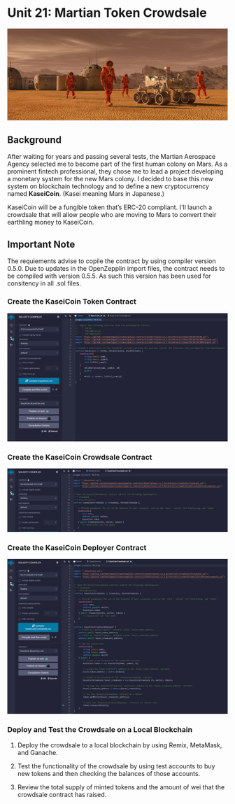 # Unit 21: Martian Token Crowdsale

![alt=""](Images/application-image.png)

## Background

After waiting for years and passing several tests, the Martian Aerospace Agency selected me to become part of the first human colony on Mars. As a prominent fintech professional, they chose me to lead a project developing a monetary system for the new Mars colony. I decided to base this new system on blockchain technology and to define a new cryptocurrency named **KaseiCoin**. (Kasei meaning Mars in Japanese.)

KaseiCoin will be a fungible token that’s ERC-20 compliant. I'll launch a crowdsale that will allow people who are moving to Mars to convert their earthling money to KaseiCoin.

## Important Note

The requiements advise to copile the contract by using compiler version 0.5.0. Due to updates in the OpenZepplin import files, the contract needs to be compiled with version 0.5.5. As such this version has been used for consitency in all .sol files. 

### Create the KaseiCoin Token Contract

![](https://github.com/apfreeman/Unit-21-Martian-Token-Crowdsale/blob/main/Images/1_coin_compiled.PNG?raw=true)

### Create the KaseiCoin Crowdsale Contract

![](https://github.com/apfreeman/Unit-21-Martian-Token-Crowdsale/blob/main/Images/2_contract_compiled.PNG?raw=true)

### Create the KaseiCoin Deployer Contract

![](https://github.com/apfreeman/Unit-21-Martian-Token-Crowdsale/blob/main/Images/3_deployer_contract_compiled.PNG?raw=true)

### Deploy and Test the Crowdsale on a Local Blockchain

1. Deploy the crowdsale to a local blockchain by using Remix, MetaMask, and Ganache.

2. Test the functionality of the crowdsale by using test accounts to buy new tokens and then checking the balances of those accounts.

3. Review the total supply of minted tokens and the amount of wei that the crowdsale contract has raised.






